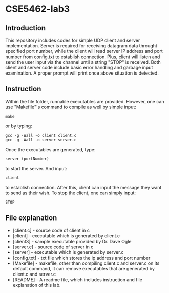 # CSE5462-lab3

## Introduction

This repository includes codes for simple UDP client and server implementation. Server is required for receiving datagram data throught specified port number, while the client will read server IP address and port number from config.txt to establish connection. Plus, client will listen and send the user input via the channel until a string "STOP" is received. Both client and server code include basic error handling and garbage input examination. A proper prompt will print once above situation is detected. 

## Instruction

Within the file folder, runnable executables are provided. However, one can use "Makefile"'s command to compile as well by simple input:
```
make
```
or by typing:
```
gcc -g -Wall -o client client.c
gcc -g -Wall -o server server.c
```
Once the executables are generated, type:
```
server (portNumber)
```
to start the server. And input:
```
client
```
to establish connection. After this, client can input the message they want to send as their wish. To stop the client, one can simply input:
```
STOP
```

## File explanation

- [client.c] - source code of client in c
- [client] - executable which is generated by client.c
- [client3] - sample executable provided by Dr. Dave Ogle
- [server.c] - source code of server in c
- [server] - executable which is generated by server.c
- [config.txt] - txt file which stores the ip address and port number
- [Makefile] - makefile, other than compiling client.c and server.c on its default command, it can remove executables that are generated by client.c and server.c
- [README] - A readme file, which includes instruction and file explanation of this lab.
